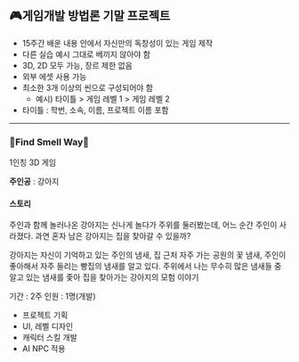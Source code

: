 ## 🎮게임개발 방법론 기말 프로젝트
- 15주간 배운 내용 안에서 자신만의 독창성이 있는 게임 제작
- 다른 실습 예시 그대로 베끼지 않아야 함
- 3D, 2D 모두 가능, 장르 제한 없음
- 외부 에셋 사용 가능
- 최소한 3개 이상의 씬으로 구성되어야 함
  - 예시) 타이틀 > 게임 레벨 1 > 게임 레벨 2
- 타이틀 : 학번, 소속, 이름, 프로젝트 이름 포함
---

### 🐶Find Smell Way🐶
1인칭 3D 게임

**주인공** : 강아지

#### 스토리      
주인과 함께 놀러나온 강아지는 신나게 놀다가 주위를 둘러봤는데, 어느 순간 주인이 사라졌다. 과연 혼자 남은 강아지는 집을 찾아갈 수 있을까?

강아지는 자신이 기억하고 있는 주인의 냄새, 집 근처 자주 가는 공원의 꽃 냄새, 주인이 좋아해서 자주 들리는 빵집의 냄새를 알고 있다. 주위에서 나는 무수히 많은 냄새들 중 알고 있는 냄새를 좇아 집을 찾아가는 강아지의 모험 이야기

기간 : 2주
인원 : 1명(개발)
- 프로젝트 기획
- UI, 레벨 디자인
- 캐릭터 스킬 개발
- AI NPC 적용
